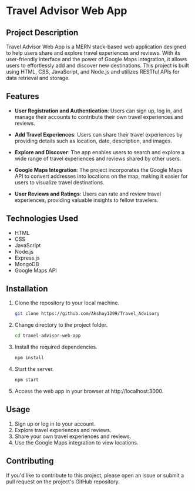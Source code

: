 # Travel Advisor Web App

## Project Description
Travel Advisor Web App is a MERN stack-based web application designed to help users share and explore travel experiences and reviews. With its user-friendly interface and the power of Google Maps integration, it allows users to effortlessly add and discover new destinations. This project is built using HTML, CSS, JavaScript, and Node.js and utilizes RESTful APIs for data retrieval and storage.

## Features
- **User Registration and Authentication**: Users can sign up, log in, and manage their accounts to contribute their own travel experiences and reviews.

- **Add Travel Experiences**: Users can share their travel experiences by providing details such as location, date, description, and images.

- **Explore and Discover**: The app enables users to search and explore a wide range of travel experiences and reviews shared by other users.

- **Google Maps Integration**: The project incorporates the Google Maps API to convert addresses into locations on the map, making it easier for users to visualize travel destinations.

- **User Reviews and Ratings**: Users can rate and review travel experiences, providing valuable insights to fellow travelers.

## Technologies Used
- HTML
- CSS
- JavaScript
- Node.js
- Express.js
- MongoDB
- Google Maps API

## Installation
1. Clone the repository to your local machine.
   ```bash
   git clone https://github.com/Akshay1299/Travel_Advisory
2. Change directory to the project folder.
   ```bash
   cd travel-advisor-web-app
3. Install the required dependencies.
   ```bash
   npm install
4. Start the server.
   ```bash
   npm start
5. Access the web app in your browser at http://localhost:3000.

## Usage

1. Sign up or log in to your account.
2. Explore travel experiences and reviews.
3. Share your own travel experiences and reviews.
4. Use the Google Maps integration to view locations.

## Contributing
If you'd like to contribute to this project, please open an issue or submit a pull request on the project's GitHub repository.

